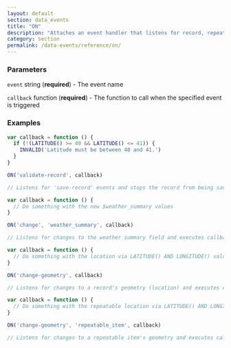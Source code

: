 ```yaml
---
layout: default
section: data_events
title: "ON"
description: "Attaches an event handler that listens for record, repeatable, or field events."
category: section
permalink: /data-events/reference/on/
---
```


### Parameters

`event` string (__required__) - The event name

`callback` function (__required__) - The function to call when the specified event is triggered

### Examples

```js
var callback = function () {
  if (!(LATITUDE() >= 40 && LATITUDE() <= 41)) {
    INVALID('Latitude must be between 40 and 41.')
  }
}

ON('validate-record', callback)

// Listens for 'save-record' events and stops the record from being saved unless it's within a latitude range
```


```js
var callback = function () {
  // Do something with the new $weather_summary values
}

ON('change', 'weather_summary', callback)

// Listens for changes to the weather summary field and executes callback
```


```js
var callback = function () {
  // Do something with the location via LATITUDE() AND LONGITUDE() values
}

ON('change-geometry', callback)

// Listens for changes to a record's geometry (location) and executes callback
```


```js
var callback = function () {
  // Do something with the repeatable location via LATITUDE() AND LONGITUDE() values
}

ON('change-geometry', 'repeatable_item', callback)

// Listens for changes to a repeatable item's geometry and executes callback
```